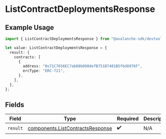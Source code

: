 # ListContractDeploymentsResponse

## Example Usage

```typescript
import { ListContractDeploymentsResponse } from "@avalanche-sdk/devtools/models/operations";

let value: ListContractDeploymentsResponse = {
  result: {
    contracts: [
      {
        address: "0x71C7656EC7ab88b098defB751B7401B5f6d8976F",
        ercType: "ERC-721",
      },
    ],
  },
};
```

## Fields

| Field                                                                                | Type                                                                                 | Required                                                                             | Description                                                                          |
| ------------------------------------------------------------------------------------ | ------------------------------------------------------------------------------------ | ------------------------------------------------------------------------------------ | ------------------------------------------------------------------------------------ |
| `result`                                                                             | [components.ListContractsResponse](../../models/components/listcontractsresponse.md) | :heavy_check_mark:                                                                   | N/A                                                                                  |